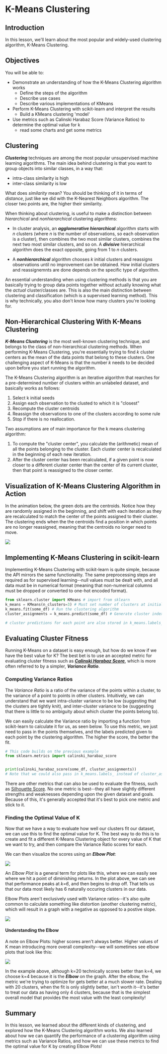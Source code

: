 
# K-Means Clustering

## Introduction

In this lesson, we'll learn about the most popular and widely-used clustering algorithm, K-Means Clustering. 

## Objectives

You will be able to:

* Demonstrate an understanding of how the K-Means Clustering algorithm works
    * Define the steps of the algorithm
    * Describe use cases
    * Describe various implementations of KMeans
* Perform K-Means Clustering with scikit-learn and interpret the results
    * Build a KMeans clustering 'model'
* Use metrics such as Calinski Harabaz Score (Variance Ratios) to determine the optimal value for k
    * read some charts and get some metrics


## Clustering

**_Clustering_** techniques are among the most popular unsupervised machine learning algorithms. The main idea behind clustering is that you want to group objects into similar classes, in a way that:

* intra-class similarity is high
* inter-class similarity is low

What does _similarity_ mean? You should be thinking of it in terms of _distance_, just like we did with the K-Nearest Neighbors algorithm. The closer two points are, the higher their similarity.

When thinking about clustering, is useful to make a distinction between _hierarchical_ and _nonhierarchical_ clustering algorithms:

* In cluster analysis, an **_agglomerative hierarchical_** algorithm starts with _n_ clusters (where _n_ is the number of observations, so each observation is a cluster), then combines the two most similar clusters, combines the next two most similar clusters, and so on. A **_divisive_** hierarchical algorithm does the exact opposite, going from 1 to _n_ clusters.

* A **_nonhierarchical_** algorithm chooses _k_ initial clusters and reassigns observations until no improvement can be obtained. How initial clusters and reassignemnts are done depends on the specific type of algorithm.

An essential understanding when using clustering methods is that you are basically trying to group data points together without actually knowing what the _actual_ cluster/classes are. This is also the main distinction between clustering and classification (which is a supervised learning method). This is why technically, you also don't know how many clusters you're looking for.

## Non-Hierarchical Clustering With K-Means Clustering

**_K-Means Clustering_** is the most well-known clustering technique, and belongs to the class of non-hierarchical clustering methods. When performing K-Means Clustering, you're essentially trying to find $k$ cluster centers as the mean of the data points that belong to these clusters. One challenging aspect of K-Means is that the number _k_ needs to be decided upon before you start running the algorithm.

The K-Means Clustering algorithm is an iterative algorithm that rearches for a pre-determined number of clusters within an unlabeled dataset, and basically works as follows:

1. Select k initial seeds
2. Assign each observation to the clusted to which it is "closest"
3. Recompute the cluster centroids
4. Reassign the observations to one of the clusters according to some rule
5. Stop if there is no reallocation.

Two assumptions are of main importance for the k means clustering algorithm:

1. To compute the "cluster center", you calculate the (arithmetic) mean of all the points belonging to the cluster.  Each cluster center is recalculated in the beginning of each new iteration.  
2. After the cluster center has been recalculated, if a given point is now closer to a different cluster center than the center of its current cluster, then that point is reassigned to the closer center. 


## Visualization of K-Means Clustering Algorithm in Action

In the animation below, the green dots are the centroids. Notice how they are randomly assigned in the beginning, and shift with each iteration as they are recalculated to match the center of the points assigned to their cluster. The clustering ends when the the centroids find a position in which points are no longer reassigned, meaning that the centroids no longer need to move. 


<img src='good-centroid-start.gif'>

## Implementing K-Means Clustering in scikit-learn

Implementing K-Means Clustering with scikit-learn is quite simple, because the API mirrors the same functionality. The same preprocessing steps are required as for supervised learning--null values must be dealt with, and all data must be in numerical format (meaning that non-numerical columns must be dropped or converted to one-hot encoded format). 

```python
from sklearn.cluster import KMeans # import from sklearn
k_means = KMeans(n_clusters=3) # Must set number of clusters at initialization time!
k_means.fit(some_df) # Run the clustering algorithm
cluster_assignments = k_means.predict(some_df) # Generate cluster index values for each row in df

# cluster predictions for each point are also stored in k_means.labels_ attribute
```

## Evaluating Cluster Fitness

Running K-Means on a dataset is easy enough, but how do we know if we have the best value for K?  The best bet is to use an accepted metric for evaluating cluster fitness such as [**_Calinski Harabaz Score_**](https://scikit-learn.org/stable/modules/generated/sklearn.metrics.calinski_harabaz_score.html), which is more often referred to by a simpler, **_Variance Ratio_**.

### Computing Variance Ratios

The _Variance Ratio_ is a ratio of the variance of the points within a cluster, to the variance of a point to points in other clusters. Intuitively, we can understand that we want intra-cluster variance to be low (suggesting that the clusters are tightly knit), and inter-cluster variance to be (suggesting that there is little to no ambiguity about which cluster the points belong to). 

We can easily calculate the Variance ratio by importing a function from scikit-learn to calculate it for us, as seen below. To use this metric, we just need to pass in the points themselves, and the labels predicted given to each point by the clustering algorithm. The higher the score, the better the fit.

```python  
# This code builds on the previous example
from sklearn.metrics import calinski_harabaz_score


print(calinski_harabaz_score(some_df, cluster_assignments))
# Note that we could also pass in k_means.labels_ instead of cluster_assignments, as they are the same thing
```
There are other metrics that can also be used to evaluate the fitness, such as [Silhouette Score](https://scikit-learn.org/stable/modules/generated/sklearn.metrics.silhouette_score.html#sklearn.metrics.silhouette_score). No one metric is best--they all have slightly different strengths and weaknesses depending upon the given dataset and goals. Because of this, it's generally accepted that it's best to pick one metric and stick to it. 

### Finding the Optimal Value of K

Now that we have a way to evaluate how well our clusters fit our dataset, we can use this to find the optimal value for K. The best way to do this is to create and fit a different K-Means Clustering object for every value of K that we want to try, and then compare the Variance Ratio scores for each. 

We can then visualize the scores using an **_Elbow Plot_**:

<img src='elbow-method.png'>

An _Elbow Plot_ is a general term for plots like this, where we can easily see where we hit a point of diminishing returns. In the plot above, we can see that performance peaks at _k=6_, and then begins to drop off. That tells us that our data most likely has 6 naturally occuring clusters in our data. 

Elbow Plots aren't exclusively used with Variance ratios--it's also quite common to calculate something like distortion (another clustering metric), which will result in a graph with a negative as opposed to a postive slope. 

<img src='elbow_2.png'>

#### Understanding the Elbow

A note on Elbow Plots: higher scores aren't always better. Higher values of K mean introducing more overall complexity--we will sometimes see elbow plots that look like this:



<img src='dim_returns.png'>

In the example above, although k=20 technically scores better than k=4, we choose k=4 because it is the **_Elbow_** on the graph. After the elbow, the metric we're trying to optimize for gets better at a much slower rate. Dealing with 20 clusters, when the fit is only slightly better, isn't worth it--it's better to treat our data as having only 4 clusters, because that is the simplest overall model that provides the most value with the least complexity!


##  Summary

In this lesson, we learned about the different kinds of clustering, and explored how the K-Means Clustering algorithm works. We also learned about how we can quantify the performance of a clustering algorithm using metrics such as Variance Ratios, and how we can use these metrics to find the optimal value for K by creating Elbow Plots!
